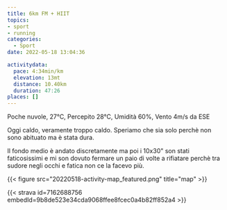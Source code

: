 ```yaml
---
title: 6km FM + HIIT
topics:
- sport
- running
categories: 
  - Sport
date: 2022-05-18 13:04:36

activitydata:
  pace: 4:34min/km
  elevation: 13mt
  distance: 10.40km
  duration: 47:26
places: []
---
```


Poche nuvole, 27°C, Percepito 28°C, Umidità 60%, Vento 4m/s da ESE

<!--more-->

Oggi caldo, veramente troppo caldo. Speriamo che sia solo perchè non sono abituato ma è stata dura.

Il fondo medio è andato discretamente ma poi i 10x30" son stati faticosissimi e mi son dovuto fermare un paio di volte a rifiatare perchè tra sudore negli occhi e fatica non ce la facevo più.

{{<  figure src="20220518-activity-map_featured.png" title="map" >}}

{{< strava id=7162688756 embedId=9b8de523e34cda9068ffee8fcec0a4b82ff852a4 >}}

